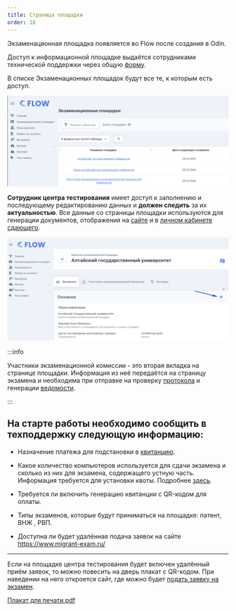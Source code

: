 ```yaml
---
title: Страница площадки
order: 18
---
```


Экзаменационная площадка появляется во Flow после создания в Odin.

Доступ к информационной площадке выдаётся сотрудниками технической поддержки через общую [форму](https://forms.yandex.ru/cloud/662cbe9243f74fea695ffa27/).

В списке  Экзаменационных площадок  будут все те, к которым есть доступ.

![](<../.gitbook/assets/image (356).png>)

**Сотрудник центра тестирования** имеет доступ к заполнению и последующему редактированию данных и **должен следить** за их **актуальностью**. Все данные со страницы площадки используются для генерации документов, отображения на [сайте](https://www.migrant-exam.ru/) и в [личном кабинете сдающего](https://informa.gitbook.io/exam/lk-sdayushego.-poetapnoe-zapolnenie-dokumentov).

![](<../.gitbook/assets/image (359).png>)

:::info 

Участники экзаменационной комиссии - это вторая вкладка на странице площадки. Информация из неё передаётся на страницу экзамена и необходима при отправке на проверку [протокола](./protokol-ekzamena.-statusy-protokola) и генерации [ведомости](./vedomost-po-itogam-ekzamena.-statusy-vedomosti).

:::

## На старте работы необходимо сообщить в техподдержку следующую информацию:

-  Назначение платежа для подстановки в [квитанцию](./../voprosy/flow-sposoby-oplaty/kak-raspechatat-kvitanciyu-s-qr-kodom-dlya-oplaty).

-  Какое количество компьютеров используется для сдачи экзамена и сколько из них для экзамена, содержащего устную часть. Информация требуется для установки квоты. Подробнее [здесь](./../centr-testirovaniya-v-odin/kvota-ustnoi-chasti-ekzamena).

-  Требуется ли включить генерацию квитанции с QR-кодом для оплаты.

-  Типы экзаменов, которые будут приниматься на площадке: патент, ВНЖ , РВП.

-  Доступна ли будет удалённая подача заявок на сайте <https://www.migrant-exam.ru/>

---

Если на площадке центра тестирования будет включен удалённый приём заявок, то можно повесить на дверь плакат с QR-кодом. При наведении на него откроется сайт, где можно будет [подать заявку на экзамен](./dobavlenie-zayavki-s-lendinga/_index).

[Плакат для печати.pdf](<./Плакат для печати.pdf>)